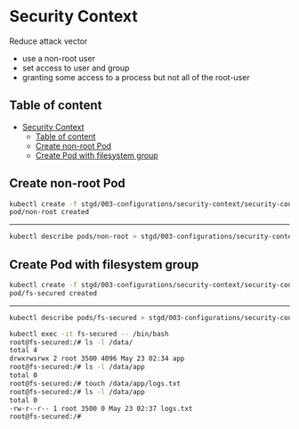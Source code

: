 

# Security Context

Reduce attack vector

- use a non-root user
- set access to user and group
- granting some access to a process but not all of the root-user

## Table of content

- [Security Context](#security-context)
  - [Table of content](#table-of-content)
  - [Create non-root Pod](#create-non-root-pod)
  - [Create Pod with filesystem group](#create-pod-with-filesystem-group)

## Create non-root Pod

```bash
kubectl create -f stgd/003-configurations/security-context/security-context-secured-container-error-pod.yaml
pod/non-root created
```

---

```bash
kubectl describe pods/non-root > stgd/003-configurations/security-context/non-root-pod.txt
```

## Create Pod with filesystem group

```bash
kubectl create -f stgd/003-configurations/security-context/security-context-pod-security-pod.yaml
pod/fs-secured created
```

---

```bash
kubectl describe pods/fs-secured > stgd/003-configurations/security-context/fs-secured-pod.txt
```

```bash
kubectl exec -it fs-secured -- /bin/bash
root@fs-secured:/# ls -l /data/
total 4
drwxrwsrwx 2 root 3500 4096 May 23 02:34 app
root@fs-secured:/# ls -l /data/app
total 0
root@fs-secured:/# touch /data/app/logs.txt
root@fs-secured:/# ls -l /data/app
total 0
-rw-r--r-- 1 root 3500 0 May 23 02:37 logs.txt
root@fs-secured:/# 
```

